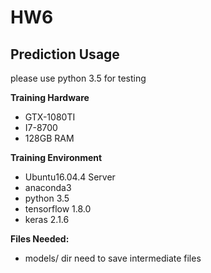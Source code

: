 # HW6

## Prediction Usage
please use python 3.5 for testing

**Training Hardware**
* GTX-1080TI 
* I7-8700 
* 128GB RAM

**Training Environment**
* Ubuntu16.04.4 Server 
* anaconda3 
* python 3.5 
* tensorflow 1.8.0 
* keras 2.1.6 

**Files Needed:**
- models/ dir need to save intermediate files

